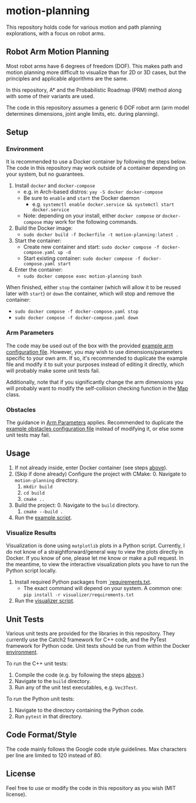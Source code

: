 # motion-planning
This repository holds code for various motion and path planning explorations, with a focus on robot arms.

## Robot Arm Motion Planning

Most robot arms have 6 degrees of freedom (DOF). This makes path and motion planning more difficult to visualize than for 2D or 3D cases, but the principles and applicable algorithms are the same.

In this repository, A* and the Probabilistic Roadmap (PRM) method along with some of their variants are used.

The code in this repository assumes a generic 6 DOF robot arm (arm model determines dimensions, joint angle limits, etc. during planning).

## Setup

### Environment

It is recommended to use a Docker container by following the steps below. The code in this repository may work outside of a container depending on your system, but no guarantees.

1. Install `docker` and `docker-compose`
    - e.g. in Arch-based distros: `yay -S docker docker-compose`
    - Be sure to `enable` and `start` the Docker daemon
        - e.g. `systemctl enable docker.service && systemctl start docker.service`
    - Note: depending on your install, either `docker compose` or `docker-compose` may work for the following commands.
2. Build the Docker image:
    - `sudo docker build -f Dockerfile -t motion-planning:latest .`
3. Start the container:
    - Create new container and start: `sudo docker compose -f docker-compose.yaml up -d`
    - Start existing container: `sudo docker compose -f docker-compose.yaml start`
4. Enter the container:
    - `sudo docker compose exec motion-planning bash`

When finished, either `stop` the container (which will allow it to be reused later with `start`) or `down` the container, which will stop and remove the container:
- `sudo docker compose -f docker-compose.yaml stop`
- `sudo docker compose -f docker-compose.yaml down`

### Arm Parameters

The code may be used out of the box with the provided [example arm configuration file](/config/arm_dimensions.json). However, you may wish to use dimensions/parameters specific to your own arm. If so, it's recommended to duplicate the example file and modify it to suit your purposes instead of editing it directly, which will probably make some unit tests fail.

Additionally, note that if you significantly change the arm dimensions you will probably want to modify the self-collision checking function in the [Map](./map/map.hpp) class.

### Obstacles

The guidance in [Arm Parameters](#arm-parameters) applies. Recommended to duplicate the [example obstacles configuration file](./config/obstacles.json) instead of modifying it, or else some unit tests may fail.

## Usage

1. If not already inside, enter Docker container (see steps [above](#set-up-environment)).
2. (Skip if done already) Configure the project with CMake:
    0. Navigate to `motion-planning` directory.
    1. `mkdir build`
    2. `cd build`
    3. `cmake ..`
3. Build the project:
    0. Navigate to the `build` directory.
    1. `cmake --build .`
4. Run the [example script](./examples/example_motion_plan.cpp).

### Visualize Results

Visualization is done using `matplotlib` plots in a Python script. Currently, I do not know of a straightforward/general way to view the plots directly in Docker. If you know of one, please let me know or make a pull request. In the meantime, to view the interactive visualization plots you have to run the Python script locally.

1. Install required Python packages from [`requirements.txt](./visualizer/requirements.txt).
    - The exact command will depend on your system. A common one: `pip install -r visualizer/requirements.txt`
2. Run the [visualizer script](./visualizer/path_visualizer.py).

## Unit Tests

Various unit tests are provided for the libraries in this repository. They currently use the Catch2 framework for C++ code, and the PyTest framework for Python code. Unit tests should be run from within the Docker [environment](#environment).

To run the C++ unit tests:
  1. Compile the code (e.g. by following the steps [above](#run-an-example).)
  2. Navigate to the `build` directory.
  3. Run any of the unit test executables, e.g. `Vec3Test`.

To run the Python unit tests:
  1. Navigate to the directory containing the Python code.
  2. Run `pytest` in that directory.

## Code Format/Style

The code mainly follows the Google code style guidelines. Max characters per line are limited to 120 instead of 80.

## License

Feel free to use or modify the code in this repository as you wish (MIT license).